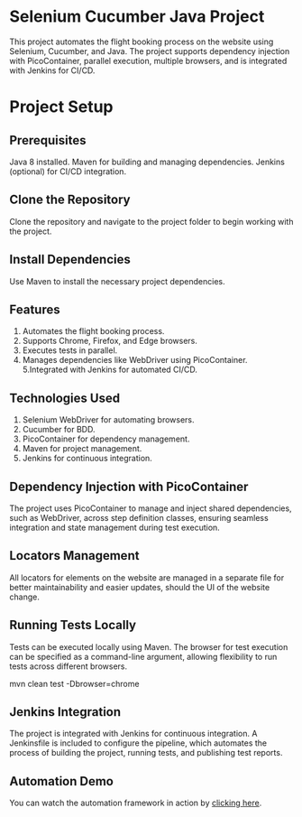 # Selenium Cucumber Java Project
This project automates the flight booking process on the website using Selenium, Cucumber, and Java. The project supports dependency injection with PicoContainer, parallel execution, multiple browsers, and is integrated with Jenkins for CI/CD.

# Project Setup
## Prerequisites
Java 8 installed.
Maven for building and managing dependencies.
Jenkins (optional) for CI/CD integration.

## Clone the Repository
Clone the repository and navigate to the project folder to begin working with the project.

## Install Dependencies
Use Maven to install the necessary project dependencies.

## Features
1. Automates the flight booking process.
2. Supports Chrome, Firefox, and Edge browsers.
3. Executes tests in parallel.
4. Manages dependencies like WebDriver using PicoContainer.
5.Integrated with Jenkins for automated CI/CD.

## Technologies Used
1. Selenium WebDriver for automating browsers.
2. Cucumber for BDD.
3. PicoContainer for dependency management.
4. Maven for project management.
5. Jenkins for continuous integration.

## Dependency Injection with PicoContainer
The project uses PicoContainer to manage and inject shared dependencies, such as WebDriver, across step definition classes, ensuring seamless integration and state management during test execution.

## Locators Management
All locators for elements on the website are managed in a separate file for better maintainability and easier updates, should the UI of the website change.

## Running Tests Locally
Tests can be executed locally using Maven. The browser for test execution can be specified as a command-line argument, allowing flexibility to run tests across different browsers.

mvn clean test -Dbrowser=chrome

## Jenkins Integration
The project is integrated with Jenkins for continuous integration. A Jenkinsfile is included to configure the pipeline, which automates the process of building the project, running tests, and publishing test reports.

## Automation Demo

You can watch the automation framework in action by [clicking here](demo/FlightBooking.mov).



